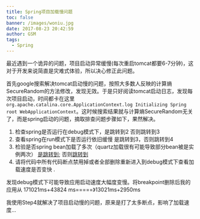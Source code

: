 ```yaml
---
title: Spring项目加载慢问题
toc: false
banner: /images/woniu.jpg
date: 2017-08-23 20:42:59
author: GSM
tags:
  - Spring
---
```


最近遇到一个诡异的问题，项目启动异常缓慢(每次重启tomcat都要6-7分钟)，这对于开发来说简直是灾难式体验，所以决心修正此问题。

首先google搜索解决tomcat启动慢的问题，按照大多数人反映的计算熵SecureRandom的方法修改，发现无效。于是只好阅读tomcat启动日志，发现每次项目启动，时间都卡在这里` org.apache.catalina.core.ApplicationContext.log Initializing Spring root WebApplicationContext`。这时候搜索结果就与计算熵SecureRandom无关了，而是spring启动的问题，摘取排查问题步骤如下，果然解决。
<!-- more -->

1. 检查spring是否运行在debug模式下，是跳转到2 否则跳转到3
2. 查看spring在run模式下是否运行依旧缓慢 是跳转到3，否则跳转到4
3. 检验是否spring bean加载了多次（quartz加载很有可能导致部分bean被是实例两次） [是跳转到](http://blog.csdn.net/chaijunkun/article/details/6925889); 否则[跳转到](http://jinnianshilongnian.iteye.com/blog/1883013)
4. 请将代码中所有代码断点禁用掉或者全部删除重新进入到debug模式下查看加载速度是否变快 .

发现debug模式下可能导致应用启动速度大幅度变慢。将breakpoint删除后我的应用从 171021ms+43824 ms=====》13021ms+2950ms

我使用Step4就解决了项目启动慢的问题，原来是打了太多断点，影响了加载速度...
